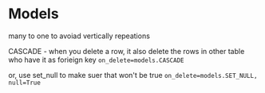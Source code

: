 # Models

many to one to avoiad vertically repeations

CASCADE - when you delete a row, it also delete the rows in other table who have it as forieign key
`on_delete=models.CASCADE`

or, use set_null to make suer that won't be true
`on_delete=models.SET_NULL, null=True`